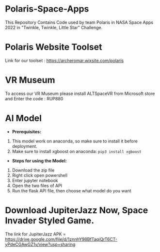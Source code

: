 # Polaris-Space-Apps
This Repository Contains Code used by team Polaris in NASA Space Apps 2022 in "Twinkle, Twinkle, Little Star" Challenge.

# Polaris Website Toolset

Link for our toolset : https://archeromar.wixsite.com/polaris

# VR Museum


To access our VR Museum please install ALTSpaceVR from Microsoft store and Enter the code : RUP880

# AI Model

- **Prerequisites:**
1. This model work on anaconda, so make sure to install it before deployment.
2. Make sure to install xgboost on anaconda:
`pip3 install xgboost`

- **Steps for using the Model:**
1. Download the zip file
2. Right click open powershell
3. Enter jupyter notebook
4. Open the two files of API
5. Run the flask API file, then choose what model do you want






# Download JupiterJazz Now, Space Invader Styled Game.

The link for JupiterJazz APK = https://drive.google.com/file/d/1znnhY98BfTaqiQrT6CT-yPdeCGAwGZ1v/view?usp=sharing
